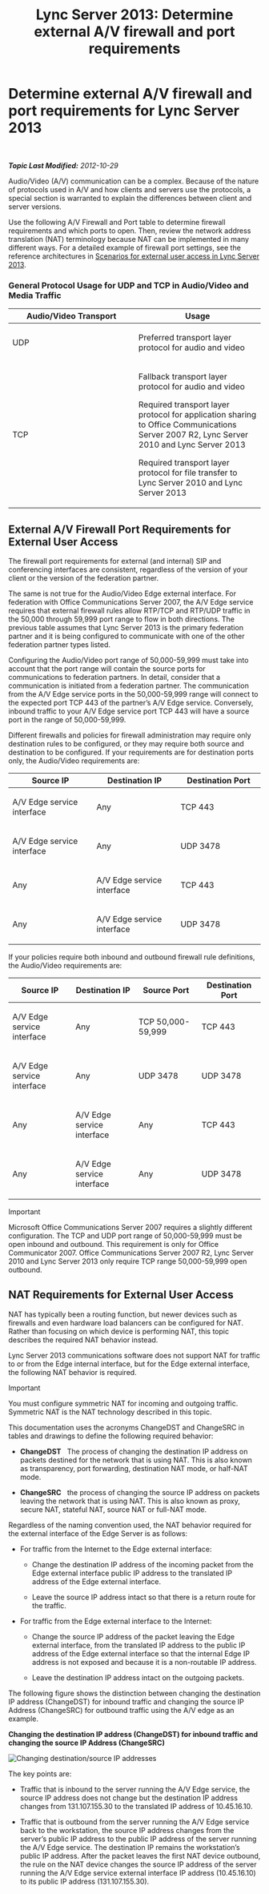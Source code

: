 ﻿---
title: 'Lync Server 2013: Determine external A/V firewall and port requirements'
TOCTitle: Determine external A/V firewall and port requirements
ms:assetid: 3b849dc7-175d-40d1-820d-80e6ade6d332
ms:mtpsurl: https://technet.microsoft.com/en-us/library/Gg425882(v=OCS.15)
ms:contentKeyID: 48183872
ms.date: 07/23/2014
mtps_version: v=OCS.15
---

<div data-xmlns="http://www.w3.org/1999/xhtml">

<div class="topic" data-xmlns="http://www.w3.org/1999/xhtml" data-msxsl="urn:schemas-microsoft-com:xslt" data-cs="http://msdn.microsoft.com/en-us/">

<div data-asp="http://msdn2.microsoft.com/asp">

# Determine external A/V firewall and port requirements for Lync Server 2013

</div>

<div id="mainSection">

<div id="mainBody">

<span> </span>

_**Topic Last Modified:** 2012-10-29_

Audio/Video (A/V) communication can be a complex. Because of the nature of protocols used in A/V and how clients and servers use the protocols, a special section is warranted to explain the differences between client and server versions.

Use the following A/V Firewall and Port table to determine firewall requirements and which ports to open. Then, review the network address translation (NAT) terminology because NAT can be implemented in many different ways. For a detailed example of firewall port settings, see the reference architectures in [Scenarios for external user access in Lync Server 2013](lync-server-2013-scenarios-for-external-user-access.md).

### General Protocol Usage for UDP and TCP in Audio/Video and Media Traffic

<table>
<colgroup>
<col style="width: 50%" />
<col style="width: 50%" />
</colgroup>
<thead>
<tr class="header">
<th>Audio/Video Transport</th>
<th>Usage</th>
</tr>
</thead>
<tbody>
<tr class="odd">
<td><p>UDP</p></td>
<td><p>Preferred transport layer protocol for audio and video</p></td>
</tr>
<tr class="even">
<td><p>TCP</p></td>
<td><p>Fallback transport layer protocol for audio and video</p>
<p>Required transport layer protocol for application sharing to Office Communications Server 2007 R2, Lync Server 2010 and Lync Server 2013</p>
<p>Required transport layer protocol for file transfer to Lync Server 2010 and Lync Server 2013</p></td>
</tr>
</tbody>
</table>


<div>

## External A/V Firewall Port Requirements for External User Access

The firewall port requirements for external (and internal) SIP and conferencing interfaces are consistent, regardless of the version of your client or the version of the federation partner.

The same is not true for the Audio/Video Edge external interface. For federation with Office Communications Server 2007, the A/V Edge service requires that external firewall rules allow RTP/TCP and RTP/UDP traffic in the 50,000 through 59,999 port range to flow in both directions. The previous table assumes that Lync Server 2013 is the primary federation partner and it is being configured to communicate with one of the other federation partner types listed.

Configuring the Audio/Video port range of 50,000-59,999 must take into account that the port range will contain the source ports for communications to federation partners. In detail, consider that a communication is initiated from a federation partner. The communication from the A/V Edge service ports in the 50,000-59,999 range will connect to the expected port TCP 443 of the partner’s A/V Edge service. Conversely, inbound traffic to your A/V Edge service port TCP 443 will have a source port in the range of 50,000-59,999.

Different firewalls and policies for firewall administration may require only destination rules to be configured, or they may require both source and destination to be configured. If your requirements are for destination ports only, the Audio/Video requirements are:


<table>
<colgroup>
<col style="width: 33%" />
<col style="width: 33%" />
<col style="width: 33%" />
</colgroup>
<thead>
<tr class="header">
<th>Source IP</th>
<th>Destination IP</th>
<th>Destination Port</th>
</tr>
</thead>
<tbody>
<tr class="odd">
<td><p>A/V Edge service interface</p></td>
<td><p>Any</p></td>
<td><p>TCP 443</p></td>
</tr>
<tr class="even">
<td><p>A/V Edge service interface</p></td>
<td><p>Any</p></td>
<td><p>UDP 3478</p></td>
</tr>
<tr class="odd">
<td><p>Any</p></td>
<td><p>A/V Edge service interface</p></td>
<td><p>TCP 443</p></td>
</tr>
<tr class="even">
<td><p>Any</p></td>
<td><p>A/V Edge service interface</p></td>
<td><p>UDP 3478</p></td>
</tr>
</tbody>
</table>


If your policies require both inbound and outbound firewall rule definitions, the Audio/Video requirements are:


<table>
<colgroup>
<col style="width: 25%" />
<col style="width: 25%" />
<col style="width: 25%" />
<col style="width: 25%" />
</colgroup>
<thead>
<tr class="header">
<th>Source IP</th>
<th>Destination IP</th>
<th>Source Port</th>
<th>Destination Port</th>
</tr>
</thead>
<tbody>
<tr class="odd">
<td><p>A/V Edge service interface</p></td>
<td><p>Any</p></td>
<td><p>TCP 50,000-59,999</p></td>
<td><p>TCP 443</p></td>
</tr>
<tr class="even">
<td><p>A/V Edge service interface</p></td>
<td><p>Any</p></td>
<td><p>UDP 3478</p></td>
<td><p>UDP 3478</p></td>
</tr>
<tr class="odd">
<td><p>Any</p></td>
<td><p>A/V Edge service interface</p></td>
<td><p>Any</p></td>
<td><p>TCP 443</p></td>
</tr>
<tr class="even">
<td><p>Any</p></td>
<td><p>A/V Edge service interface</p></td>
<td><p>Any</p></td>
<td><p>UDP 3478</p></td>
</tr>
</tbody>
</table>


<div>


> [!IMPORTANT]  
> Microsoft Office Communications Server 2007 requires a slightly different configuration. The TCP and UDP port range of 50,000-59,999 must be open inbound and outbound. This requirement is only for Office Communicator 2007. Office Communications Server 2007 R2, Lync Server 2010 and Lync Server 2013 only require TCP range 50,000-59,999 open outbound.



</div>

</div>

<div>

## NAT Requirements for External User Access

NAT has typically been a routing function, but newer devices such as firewalls and even hardware load balancers can be configured for NAT. Rather than focusing on which device is performing NAT, this topic describes the required NAT behavior instead.

Lync Server 2013 communications software does not support NAT for traffic to or from the Edge internal interface, but for the Edge external interface, the following NAT behavior is required.

<div>


> [!IMPORTANT]  
> You must configure symmetric NAT for incoming and outgoing traffic. Symmetric NAT is the NAT technology described in this topic.



</div>

This documentation uses the acronyms ChangeDST and ChangeSRC in tables and drawings to define the following required behavior:

  - **ChangeDST**   The process of changing the destination IP address on packets destined for the network that is using NAT. This is also known as transparency, port forwarding, destination NAT mode, or half-NAT mode.

  - **ChangeSRC**   the process of changing the source IP address on packets leaving the network that is using NAT. This is also known as proxy, secure NAT, stateful NAT, source NAT or full-NAT mode.

Regardless of the naming convention used, the NAT behavior required for the external interface of the Edge Server is as follows:

  - For traffic from the Internet to the Edge external interface:
    
      - Change the destination IP address of the incoming packet from the Edge external interface public IP address to the translated IP address of the Edge external interface.
    
      - Leave the source IP address intact so that there is a return route for the traffic.

  - For traffic from the Edge external interface to the Internet:
    
      - Change the source IP address of the packet leaving the Edge external interface, from the translated IP address to the public IP address of the Edge external interface so that the internal Edge IP address is not exposed and because it is a non-routable IP address.
    
      - Leave the destination IP address intact on the outgoing packets.

The following figure shows the distinction between changing the destination IP address (ChangeDST) for inbound traffic and changing the source IP Address (ChangeSRC) for outbound traffic using the A/V edge as an example.

**Changing the destination IP address (ChangeDST) for inbound traffic and changing the source IP Address (ChangeSRC)**

![Changing destination/source IP addresses](images/Gg425882.0fee7ec5-4cb8-4aff-9164-e7fbab73336d(OCS.15).jpg "Changing destination/source IP addresses")

The key points are:

  - Traffic that is inbound to the server running the A/V Edge service, the source IP address does not change but the destination IP address changes from 131.107.155.30 to the translated IP address of 10.45.16.10.

  - Traffic that is outbound from the server running the A/V Edge service back to the workstation, the source IP address changes from the server’s public IP address to the public IP address of the server running the A/V Edge service. The destination IP remains the workstation’s public IP address. After the packet leaves the first NAT device outbound, the rule on the NAT device changes the source IP address of the server running the A/V Edge service external interface IP address (10.45.16.10) to its public IP address (131.107.155.30).

</div>

</div>

<span> </span>

</div>

</div>

</div>

